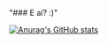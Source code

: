 "### E aí? :)" 

[![Anurag's GitHub stats](https://github-readme-stats.vercel.app/api?endril18=anuraghazra)](https://github.com/anuraghazra/github-readme-stats)
